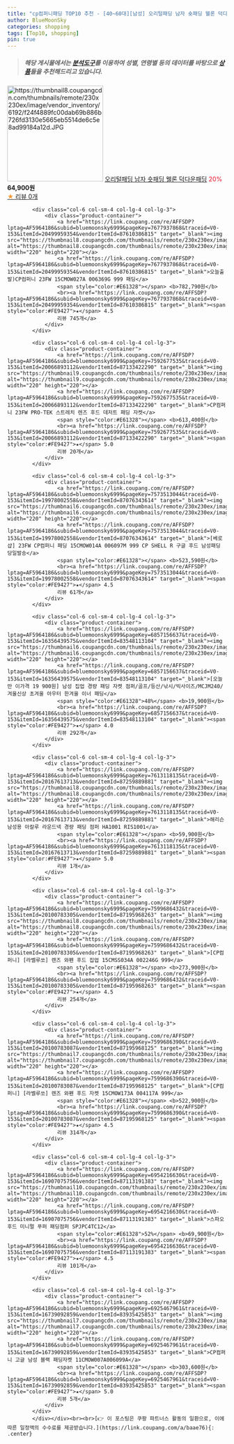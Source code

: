 ```yaml
---
title: "cp컴퍼니패딩 TOP10 추천 - [40~60대][남성] 오리털패딩 남자 숏패딩 웰론 덕다운패딩"
author: BlueMoonSky
categories: shopping
tags: [Top10, shopping]
pin: true
---
```


> ##### 해당 게시물에서는 [**분석도구**](https://itemscout.io/)를 이용하여 **성별**, **연령별** 등의 데이터를 바탕으로 [**상품**](https://link.coupang.com/a/baae76)들을 추천해드리고 있습니다.
<div class="container"><div class="row">
            <div class="col-6 col-sm-4 col-lg-4 col-lg-3">
                <div class="product-container">
                    <a href="https://link.coupang.com/re/AFFSDP?lptag=AF5964186&subid=bluemoonsky6999&pageKey=7704554660&traceid=V0-153&itemId=20636897951&vendorItemId=87710533978" target="_blank"><img src="https://thumbnail8.coupangcdn.com/thumbnails/remote/230x230ex/image/vendor_inventory/6192/f24f4889fc00dab69b886b726fd3130e5665eb5514de6c5e8ad99184a12d.JPG" alt="https://thumbnail8.coupangcdn.com/thumbnails/remote/230x230ex/image/vendor_inventory/6192/f24f4889fc00dab69b886b726fd3130e5665eb5514de6c5e8ad99184a12d.JPG" width="220" height="220"></a>
                    <a href="https://link.coupang.com/re/AFFSDP?lptag=AF5964186&subid=bluemoonsky6999&pageKey=7704554660&traceid=V0-153&itemId=20636897951&vendorItemId=87710533978" target="_blank">오리털패딩 남자 숏패딩 웰론 덕다운패딩</a>
                    <span style="color:#E61328">20%</span> <b>64,900원</b>
                    <br><a href="https://link.coupang.com/re/AFFSDP?lptag=AF5964186&subid=bluemoonsky6999&pageKey=7704554660&traceid=V0-153&itemId=20636897951&vendorItemId=87710533978" target="_blank"><span style="color:#FE9427">★</span> 
                    리뷰 0개</a>
                </div>
            </div>
            
            <div class="col-6 col-sm-4 col-lg-4 col-lg-3">
                <div class="product-container">
                    <a href="https://link.coupang.com/re/AFFSDP?lptag=AF5964186&subid=bluemoonsky6999&pageKey=7677937868&traceid=V0-153&itemId=20499959354&vendorItemId=87610386815" target="_blank"><img src="https://thumbnail8.coupangcdn.com/thumbnails/remote/230x230ex/image/vendor_inventory/c421/b2e103a050003c32752d1ea7b5f9508ccede0ce8b26f1d6a1d1e8520b6c2.jpg" alt="https://thumbnail8.coupangcdn.com/thumbnails/remote/230x230ex/image/vendor_inventory/c421/b2e103a050003c32752d1ea7b5f9508ccede0ce8b26f1d6a1d1e8520b6c2.jpg" width="220" height="220"></a>
                    <a href="https://link.coupang.com/re/AFFSDP?lptag=AF5964186&subid=bluemoonsky6999&pageKey=7677937868&traceid=V0-153&itemId=20499959354&vendorItemId=87610386815" target="_blank">오늘출발)CP컴퍼니 23FW 15CMOW027A 006369G 999 패딩</a>
                    <span style="color:#E61328"></span> <b>782,790원</b>
                    <br><a href="https://link.coupang.com/re/AFFSDP?lptag=AF5964186&subid=bluemoonsky6999&pageKey=7677937868&traceid=V0-153&itemId=20499959354&vendorItemId=87610386815" target="_blank"><span style="color:#FE9427">★</span> 4.5
                    리뷰 745개</a>
                </div>
            </div>
            
            <div class="col-6 col-sm-4 col-lg-4 col-lg-3">
                <div class="product-container">
                    <a href="https://link.coupang.com/re/AFFSDP?lptag=AF5964186&subid=bluemoonsky6999&pageKey=7592677535&traceid=V0-153&itemId=20066893112&vendorItemId=87133422290" target="_blank"><img src="https://thumbnail9.coupangcdn.com/thumbnails/remote/230x230ex/image/vendor_inventory/caf6/9561882ec2a11e4cc64f5ff99c713694d0fc1f2623d18859a2af0d5f882b.jpg" alt="https://thumbnail9.coupangcdn.com/thumbnails/remote/230x230ex/image/vendor_inventory/caf6/9561882ec2a11e4cc64f5ff99c713694d0fc1f2623d18859a2af0d5f882b.jpg" width="220" height="220"></a>
                    <a href="https://link.coupang.com/re/AFFSDP?lptag=AF5964186&subid=bluemoonsky6999&pageKey=7592677535&traceid=V0-153&itemId=20066893112&vendorItemId=87133422290" target="_blank">CP컴퍼니 23FW PRO-TEK 스트레치 렌즈 후드 데저트 패딩 자켓</a>
                    <span style="color:#E61328"></span> <b>613,400원</b>
                    <br><a href="https://link.coupang.com/re/AFFSDP?lptag=AF5964186&subid=bluemoonsky6999&pageKey=7592677535&traceid=V0-153&itemId=20066893112&vendorItemId=87133422290" target="_blank"><span style="color:#FE9427">★</span> 5.0
                    리뷰 20개</a>
                </div>
            </div>
            
            <div class="col-6 col-sm-4 col-lg-4 col-lg-3">
                <div class="product-container">
                    <a href="https://link.coupang.com/re/AFFSDP?lptag=AF5964186&subid=bluemoonsky6999&pageKey=7573513044&traceid=V0-153&itemId=19978002558&vendorItemId=87076343614" target="_blank"><img src="https://thumbnail6.coupangcdn.com/thumbnails/remote/230x230ex/image/vendor_inventory/90ff/9d1535e98d31ab99871ed4416b0609abe12865373c4af5cc66af5a26a935.jpg" alt="https://thumbnail6.coupangcdn.com/thumbnails/remote/230x230ex/image/vendor_inventory/90ff/9d1535e98d31ab99871ed4416b0609abe12865373c4af5cc66af5a26a935.jpg" width="220" height="220"></a>
                    <a href="https://link.coupang.com/re/AFFSDP?lptag=AF5964186&subid=bluemoonsky6999&pageKey=7573513044&traceid=V0-153&itemId=19978002558&vendorItemId=87076343614" target="_blank">[베로샵] 23FW CP컴퍼니 패딩 15CMOW014A 006097M 999 CP SHELL R 구글 후드 남성패딩 당일발송</a>
                    <span style="color:#E61328"></span> <b>523,590원</b>
                    <br><a href="https://link.coupang.com/re/AFFSDP?lptag=AF5964186&subid=bluemoonsky6999&pageKey=7573513044&traceid=V0-153&itemId=19978002558&vendorItemId=87076343614" target="_blank"><span style="color:#FE9427">★</span> 4.5
                    리뷰 61개</a>
                </div>
            </div>
            
            <div class="col-6 col-sm-4 col-lg-4 col-lg-3">
                <div class="product-container">
                    <a href="https://link.coupang.com/re/AFFSDP?lptag=AF5964186&subid=bluemoonsky6999&pageKey=6857156637&traceid=V0-153&itemId=16356439575&vendorItemId=83548113104" target="_blank"><img src="https://thumbnail6.coupangcdn.com/thumbnails/remote/230x230ex/image/vendor_inventory/905e/5b2838a5a0cc1daba66d2e96a405b9ec295813595239c9ec2039aee73489.jpg" alt="https://thumbnail6.coupangcdn.com/thumbnails/remote/230x230ex/image/vendor_inventory/905e/5b2838a5a0cc1daba66d2e96a405b9ec295813595239c9ec2039aee73489.jpg" width="220" height="220"></a>
                    <a href="https://link.coupang.com/re/AFFSDP?lptag=AF5964186&subid=bluemoonsky6999&pageKey=6857156637&traceid=V0-153&itemId=16356439575&vendorItemId=83548113104" target="_blank">[오늘만 이가격 19 900원] 남성 집업 경량 패딩 자켓 점퍼/골프/등산/낚시/빅사이즈/MCJM240/겨울신상 초겨울 아우터 한겨울 이너 패딩</a>
                    <span style="color:#E61328">48%</span> <b>19,900원</b>
                    <br><a href="https://link.coupang.com/re/AFFSDP?lptag=AF5964186&subid=bluemoonsky6999&pageKey=6857156637&traceid=V0-153&itemId=16356439575&vendorItemId=83548113104" target="_blank"><span style="color:#FE9427">★</span> 4.0
                    리뷰 292개</a>
                </div>
            </div>
            
            <div class="col-6 col-sm-4 col-lg-4 col-lg-3">
                <div class="product-container">
                    <a href="https://link.coupang.com/re/AFFSDP?lptag=AF5964186&subid=bluemoonsky6999&pageKey=7613118135&traceid=V0-153&itemId=20167613713&vendorItemId=87259889881" target="_blank"><img src="https://thumbnail8.coupangcdn.com/thumbnails/remote/230x230ex/image/vendor_inventory/c780/dab1e243c279d9fb6231e3974ed57e36e15f3d6a54c29d27bf3e3868da3e.jpg" alt="https://thumbnail8.coupangcdn.com/thumbnails/remote/230x230ex/image/vendor_inventory/c780/dab1e243c279d9fb6231e3974ed57e36e15f3d6a54c29d27bf3e3868da3e.jpg" width="220" height="220"></a>
                    <a href="https://link.coupang.com/re/AFFSDP?lptag=AF5964186&subid=bluemoonsky6999&pageKey=7613118135&traceid=V0-153&itemId=20167613713&vendorItemId=87259889881" target="_blank">해리슨 남성용 아칼루 라운드넥 경량 패딩 점퍼 HA1001 RIS1001</a>
                    <span style="color:#E61328"></span> <b>59,900원</b>
                    <br><a href="https://link.coupang.com/re/AFFSDP?lptag=AF5964186&subid=bluemoonsky6999&pageKey=7613118135&traceid=V0-153&itemId=20167613713&vendorItemId=87259889881" target="_blank"><span style="color:#FE9427">★</span> 5.0
                    리뷰 1개</a>
                </div>
            </div>
            
            <div class="col-6 col-sm-4 col-lg-4 col-lg-3">
                <div class="product-container">
                    <a href="https://link.coupang.com/re/AFFSDP?lptag=AF5964186&subid=bluemoonsky6999&pageKey=7599686432&traceid=V0-153&itemId=20100783305&vendorItemId=87195968263" target="_blank"><img src="https://thumbnail8.coupangcdn.com/thumbnails/remote/230x230ex/image/vendor_inventory/8f0c/d6e150cbdcae59d3944d05cad107796238e1071814b0ad3c38c0fed3afbe.jpg" alt="https://thumbnail8.coupangcdn.com/thumbnails/remote/230x230ex/image/vendor_inventory/8f0c/d6e150cbdcae59d3944d05cad107796238e1071814b0ad3c38c0fed3afbe.jpg" width="220" height="220"></a>
                    <a href="https://link.coupang.com/re/AFFSDP?lptag=AF5964186&subid=bluemoonsky6999&pageKey=7599686432&traceid=V0-153&itemId=20100783305&vendorItemId=87195968263" target="_blank">[CP컴퍼니] [라벨루쏘] 렌즈 와펜 후드 집업 15CMSS034A 002246G 999</a>
                    <span style="color:#E61328"></span> <b>273,900원</b>
                    <br><a href="https://link.coupang.com/re/AFFSDP?lptag=AF5964186&subid=bluemoonsky6999&pageKey=7599686432&traceid=V0-153&itemId=20100783305&vendorItemId=87195968263" target="_blank"><span style="color:#FE9427">★</span> 4.5
                    리뷰 254개</a>
                </div>
            </div>
            
            <div class="col-6 col-sm-4 col-lg-4 col-lg-3">
                <div class="product-container">
                    <a href="https://link.coupang.com/re/AFFSDP?lptag=AF5964186&subid=bluemoonsky6999&pageKey=7599686390&traceid=V0-153&itemId=20100783087&vendorItemId=87195968125" target="_blank"><img src="https://thumbnail7.coupangcdn.com/thumbnails/remote/230x230ex/image/vendor_inventory/7d5f/a2dcbbcff2502814737a4aa5a75562de0eaef6e17aaaf2d7fb7921821edb.jpg" alt="https://thumbnail7.coupangcdn.com/thumbnails/remote/230x230ex/image/vendor_inventory/7d5f/a2dcbbcff2502814737a4aa5a75562de0eaef6e17aaaf2d7fb7921821edb.jpg" width="220" height="220"></a>
                    <a href="https://link.coupang.com/re/AFFSDP?lptag=AF5964186&subid=bluemoonsky6999&pageKey=7599686390&traceid=V0-153&itemId=20100783087&vendorItemId=87195968125" target="_blank">[CP컴퍼니] [라벨루쏘] 렌즈 와펜 후드 자켓 15CMOW173A 004117A 999</a>
                    <span style="color:#E61328"></span> <b>522,900원</b>
                    <br><a href="https://link.coupang.com/re/AFFSDP?lptag=AF5964186&subid=bluemoonsky6999&pageKey=7599686390&traceid=V0-153&itemId=20100783087&vendorItemId=87195968125" target="_blank"><span style="color:#FE9427">★</span> 4.5
                    리뷰 314개</a>
                </div>
            </div>
            
            <div class="col-6 col-sm-4 col-lg-4 col-lg-3">
                <div class="product-container">
                    <a href="https://link.coupang.com/re/AFFSDP?lptag=AF5964186&subid=bluemoonsky6999&pageKey=6954216630&traceid=V0-153&itemId=16907075756&vendorItemId=87113191383" target="_blank"><img src="https://thumbnail10.coupangcdn.com/thumbnails/remote/230x230ex/image/rs_quotation_api/nbfzpp3y/56280711affb47f08e9f2b5d41609af1.jpg" alt="https://thumbnail10.coupangcdn.com/thumbnails/remote/230x230ex/image/rs_quotation_api/nbfzpp3y/56280711affb47f08e9f2b5d41609af1.jpg" width="220" height="220"></a>
                    <a href="https://link.coupang.com/re/AFFSDP?lptag=AF5964186&subid=bluemoonsky6999&pageKey=6954216630&traceid=V0-153&itemId=16907075756&vendorItemId=87113191383" target="_blank">스파오 후드 미니멀 푸퍼 패딩점퍼 SPJPC4TC12</a>
                    <span style="color:#E61328">52%</span> <b>69,900원</b>
                    <br><a href="https://link.coupang.com/re/AFFSDP?lptag=AF5964186&subid=bluemoonsky6999&pageKey=6954216630&traceid=V0-153&itemId=16907075756&vendorItemId=87113191383" target="_blank"><span style="color:#FE9427">★</span> 4.5
                    리뷰 101개</a>
                </div>
            </div>
            
            <div class="col-6 col-sm-4 col-lg-4 col-lg-3">
                <div class="product-container">
                    <a href="https://link.coupang.com/re/AFFSDP?lptag=AF5964186&subid=bluemoonsky6999&pageKey=6925467961&traceid=V0-153&itemId=16739092859&vendorItemId=83935425853" target="_blank"><img src="https://thumbnail7.coupangcdn.com/thumbnails/remote/230x230ex/image/vendor_inventory/7003/dd05e0b308a45f118294759d2d5b604e2b37c68ed97055498950ca541302.jpg" alt="https://thumbnail7.coupangcdn.com/thumbnails/remote/230x230ex/image/vendor_inventory/7003/dd05e0b308a45f118294759d2d5b604e2b37c68ed97055498950ca541302.jpg" width="220" height="220"></a>
                    <a href="https://link.coupang.com/re/AFFSDP?lptag=AF5964186&subid=bluemoonsky6999&pageKey=6925467961&traceid=V0-153&itemId=16739092859&vendorItemId=83935425853" target="_blank">CP컴퍼니 고글 남성 블랙 패딩자켓 11CMOW007A006099A</a>
                    <span style="color:#E61328"></span> <b>303,600원</b>
                    <br><a href="https://link.coupang.com/re/AFFSDP?lptag=AF5964186&subid=bluemoonsky6999&pageKey=6925467961&traceid=V0-153&itemId=16739092859&vendorItemId=83935425853" target="_blank"><span style="color:#FE9427">★</span> 5.0
                    리뷰 5개</a>
                </div>
            </div>
            </div></div><br><br>[👉 이 포스팅은 쿠팡 파트너스 활동의 일환으로, 이에 따른 일정액의 수수료를 제공받습니다.](https://link.coupang.com/a/baae76){: .center}